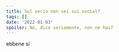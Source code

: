 ```yaml
---
title: Sul serio non sei sui social?
tags: []
date: '2022-01-03'
spoiler: No, dico seriamente, non ne hai?
---
```

ebbene si